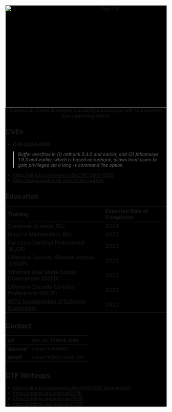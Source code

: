 <!--
**snowcra5h/snowcra5h** is a ✨ _special_ ✨ repository because its `README.md` (this file) appears on your GitHub profile.

Here are some ideas to get you started:

-->
<div style="background-color: #000000;">
<div align="center">
  <img src="https://user-images.githubusercontent.com/90065760/234469491-411c728a-0df5-40f1-a0e0-2f91a63c20bc.gif" alt="Your GIF" width="640px" height="320px" />
<div>
Excessively driven developer, constantly labouring on self-improvement and supporting others.
</div>
</div>

## CVEs
- ***CVE-2003-0358***
> _Buffer overflow in (1) nethack 3.4.0 and earlier, and (2) falconseye 1.9.3 and earlier, which is based on nethack, allows local users to gain privileges via a long -s command line option._
- https://github.com/snowcra5h/CVE-2003-0358
- https://www.exploit-db.com/?author=4939

## Education
| Training | Expected Date of Completion |
| :--- | :--- |
| Computer Science, BSc | 2024 |
| Minor in Mathematics, BSc | 2023 |
| Kali Linux Certified Professional (KLCP) | 2023 | 
| Offensive Security Wireless Attacks (OSWP) | 2023 | 
| Windows User Mode Exploit Development (OSED) | 2023 |
| Offensive Security Certified Professional (OSCP) | 2023 |
| [RET2 Fundamentals of Software Exploitation](https://wargames.ret2.systems/course) | 2023 |


## Contact
| ***irc*** | `irc.us.libera.chat` |
| :--- | :--- |
| ***discord*** | `snowcrash#0001` | 
| ***email*** | `snowcra5h@icloud.com` | 

## CTF Writeups
- https://github.com/snowcra5h/zh3r0-CTF-binaryexploit
- https://ctftime.org/writeup/21710
- https://ctftime.org/writeup/21729
- https://ctftime.org/writeup/21728
